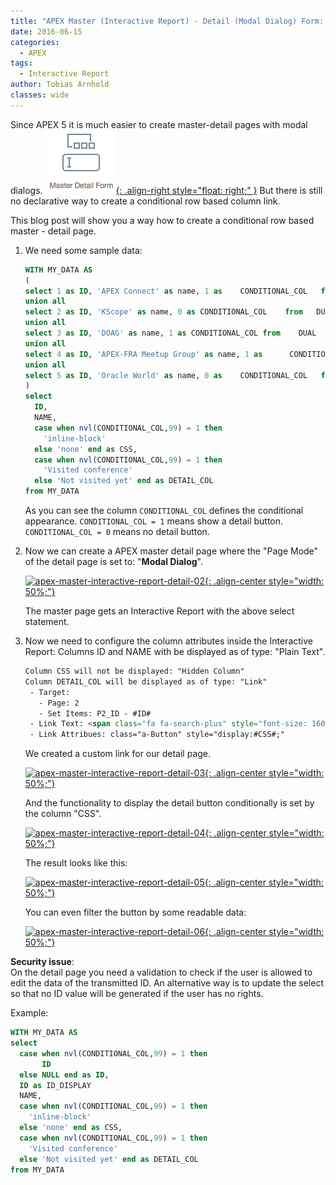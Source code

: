 ```yaml
---
title: "APEX Master (Interactive Report) - Detail (Modal Dialog) Form: Conditional Column Link"
date: 2016-06-15
categories:
  - APEX
tags:
  - Interactive Report
author: Tobias Arnhold
classes: wide
---
```

Since APEX 5 it is much easier to create master-detail pages with modal dialogs.
[![apex-master-interactive-report-detail-01](/assets/images/posts/2016-06-15-apex-master-interactive-report-detail-01.webp){: .align-right style="float: right;" }](/assets/images/posts/2016-06-15-apex-master-interactive-report-detail-01.webp)
But there is still no declarative way to create a conditional row based column link.

This blog post will show you a way how to create a conditional row based master - detail page.

1. We need some sample data:

   ```sql
   WITH MY_DATA AS
   (
   select 1 as ID, 'APEX Connect' as name, 1 as    CONDITIONAL_COL   from DUAL
   union all
   select 2 as ID, 'KScope' as name, 0 as CONDITIONAL_COL    from   DUAL
   union all
   select 3 as ID, 'DOAG' as name, 1 as CONDITIONAL_COL from    DUAL
   union all
   select 4 as ID, 'APEX-FRA Meetup Group' as name, 1 as      CONDITIONAL_COL from DUAL
   union all
   select 5 as ID, 'Oracle World' as name, 0 as    CONDITIONAL_COL   from DUAL
   )
   select 
     ID,
     NAME,
     case when nvl(CONDITIONAL_COL,99) = 1 then
       'inline-block'
     else 'none' end as CSS,
     case when nvl(CONDITIONAL_COL,99) = 1 then
       'Visited conference'
     else 'Not visited yet' end as DETAIL_COL
   from MY_DATA
   ```

   As you can see the column ```CONDITIONAL_COL``` defines the    conditional appearance.
   ```CONDITIONAL_COL = 1``` means show a detail button.
   ```CONDITIONAL_COL = 0``` means no detail button.

2. Now we can create a APEX master detail page where the "Page Mode" of the detail page is set to:
"**Modal Dialog**".

   [![apex-master-interactive-report-detail-02](/assets/images/posts/2016-06-15-apex-master-interactive-report-detail-02.webp){: .align-center style="width: 50%;"}](/assets/images/posts/2016-06-15-apex-master-interactive-report-detail-02.webp)

   The master page gets an Interactive Report with the above select statement.

3. Now we need to configure the column attributes inside the Interactive Report:
Columns ID and NAME with be displayed as of type: "Plain Text".

   ```html
   Column CSS will not be displayed: "Hidden Column"
   Column DETAIL_COL will be displayed as of type: "Link"
    - Target:
      - Page: 2
      - Set Items: P2_ID - #ID#
    - Link Text: <span class="fa fa-search-plus" style="font-size: 160%"></span>
    - Link Attribues: class="a-Button" style="display:#CSS#;"
    ```

   We created a custom link for our detail page.

   [![apex-master-interactive-report-detail-03](/assets/images/posts/2016-06-15-apex-master-interactive-report-detail-03.webp){: .align-center style="width: 50%;"}](/assets/images/posts/2016-06-15-apex-master-interactive-report-detail-03.webp)

   And the functionality to display the detail button conditionally is set by the column "CSS".

   [![apex-master-interactive-report-detail-04](/assets/images/posts/2016-06-15-apex-master-interactive-report-detail-04.webp){: .align-center style="width: 50%;"}](/assets/images/posts/2016-06-15-apex-master-interactive-report-detail-04.webp)

   The result looks like this:

   [![apex-master-interactive-report-detail-05](/assets/images/posts/2016-06-15-apex-master-interactive-report-detail-05.webp){: .align-center style="width: 50%;"}](/assets/images/posts/2016-06-15-apex-master-interactive-report-detail-05.webp)

   You can even filter the button by some readable data:

   [![apex-master-interactive-report-detail-06](/assets/images/posts/2016-06-15-apex-master-interactive-report-detail-06.webp){: .align-center style="width: 50%;"}](/assets/images/posts/2016-06-15-apex-master-interactive-report-detail-06.webp)

**Security issue**:   
On the detail page you need a validation to check if the user is allowed to edit the data of the transmitted ID. An alternative way is to update the select so that no ID value will be generated if the user has no rights.

Example:

```sql
WITH MY_DATA AS
select 
  case when nvl(CONDITIONAL_COL,99) = 1 then
       ID
  else NULL end as ID,
  ID as ID_DISPLAY
  NAME,
  case when nvl(CONDITIONAL_COL,99) = 1 then
    'inline-block'
  else 'none' end as CSS,
  case when nvl(CONDITIONAL_COL,99) = 1 then
    'Visited conference'
  else 'Not visited yet' end as DETAIL_COL
from MY_DATA
```